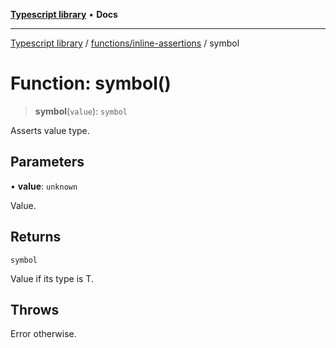 [**Typescript library**](../../../index.md) • **Docs**

***

[Typescript library](../../../modules.md) / [functions/inline-assertions](../index.md) / symbol

# Function: symbol()

> **symbol**(`value`): `symbol`

Asserts value type.

## Parameters

• **value**: `unknown`

Value.

## Returns

`symbol`

Value if its type is T.

## Throws

Error otherwise.
